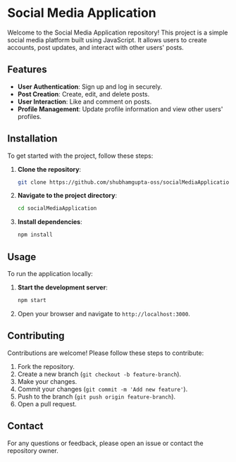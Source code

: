 # Social Media Application

Welcome to the Social Media Application repository! This project is a simple social media platform built using JavaScript. It allows users to create accounts, post updates, and interact with other users' posts.

## Features

- **User Authentication**: Sign up and log in securely.
- **Post Creation**: Create, edit, and delete posts.
- **User Interaction**: Like and comment on posts.
- **Profile Management**: Update profile information and view other users' profiles.

## Installation

To get started with the project, follow these steps:

1. **Clone the repository**:
    ```bash
    git clone https://github.com/shubhamgupta-oss/socialMediaApplication.git
    ```
2. **Navigate to the project directory**:
    ```bash
    cd socialMediaApplication
    ```
3. **Install dependencies**:
    ```bash
    npm install
    ```

## Usage

To run the application locally:

1. **Start the development server**:
    ```bash
    npm start
    ```
2. Open your browser and navigate to `http://localhost:3000`.

## Contributing

Contributions are welcome! Please follow these steps to contribute:

1. Fork the repository.
2. Create a new branch (`git checkout -b feature-branch`).
3. Make your changes.
4. Commit your changes (`git commit -m 'Add new feature'`).
5. Push to the branch (`git push origin feature-branch`).
6. Open a pull request.

## Contact

For any questions or feedback, please open an issue or contact the repository owner.
